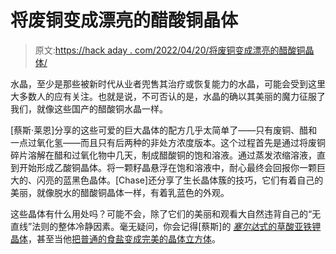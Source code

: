 # 将废铜变成漂亮的醋酸铜晶体

> 原文:[https://hack aday . com/2022/04/20/将废铜变成漂亮的醋酸铜晶体/](https://hackaday.com/2022/04/20/turning-scrap-copper-into-beautiful-copper-acetate-crystals/)

水晶，至少是那些被新时代从业者兜售其治疗或恢复能力的水晶，可能会受到这里大多数人的应有关注。也就是说，不可否认的是，水晶的确以其美丽的魔力征服了我们，就像这些国产的醋酸铜水晶一样。

[蔡斯·莱恩]分享的这些可爱的巨大晶体的配方几乎太简单了——只有废铜、醋和一点过氧化氢——而且只有后两种的非处方浓度版本。这个过程首先是通过将废铜碎片溶解在醋和过氧化物中几天，制成醋酸铜的饱和溶液。通过蒸发浓缩溶液，直到开始形成乙酸铜晶体。将一颗籽晶悬浮在饱和溶液中，耐心最终会回报你一颗巨大的、闪亮的蓝黑色晶体。[Chase]还分享了生长晶体簇的技巧，它们有着自己的美丽，就像脱水的醋酸铜晶体一样，有着乳蓝色的外观。

这些晶体有什么用处吗？可能不会，除了它们的美丽和观看大自然违背自己的“无直线”法则的整体冷静因素。毫无疑问，你会记得[蔡斯]的 [*塞尔达*式的草酸亚铁钾晶体](https://hackaday.com/2022/01/04/growing-spectacular-gem-like-crystals-from-rust-and-simple-ingredients/)，甚至当他[把普通的食盐变成完美的晶体立方体](https://hackaday.com/2021/11/20/the-sodium-chloride-crystal-method/)。